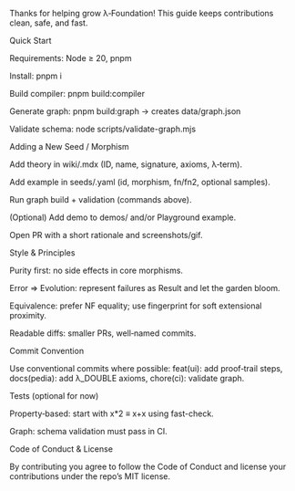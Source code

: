 Thanks for helping grow λ‑Foundation! This guide keeps contributions clean, safe, and fast.

Quick Start

Requirements: Node ≥ 20, pnpm

Install: pnpm i

Build compiler: pnpm build:compiler

Generate graph: pnpm build:graph → creates data/graph.json

Validate schema: node scripts/validate-graph.mjs

Adding a New Seed / Morphism

Add theory in wiki/<name>.mdx (ID, name, signature, axioms, λ‑term).

Add example in seeds/<name>.yaml (id, morphism, fn/fn2, optional samples).

Run graph build + validation (commands above).

(Optional) Add demo to demos/ and/or Playground example.

Open PR with a short rationale and screenshots/gif.

Style & Principles

Purity first: no side effects in core morphisms.

Error ⇒ Evolution: represent failures as Result and let the garden bloom.

Equivalence: prefer NF equality; use fingerprint for soft extensional proximity.

Readable diffs: smaller PRs, well‑named commits.

Commit Convention

Use conventional commits where possible: feat(ui): add proof‑trail steps, docs(pedia): add λ_DOUBLE axioms, chore(ci): validate graph.

Tests (optional for now)

Property‑based: start with x*2 ≡ x+x using fast-check.

Graph: schema validation must pass in CI.

Code of Conduct & License

By contributing you agree to follow the Code of Conduct and license your contributions under the repo’s MIT license.